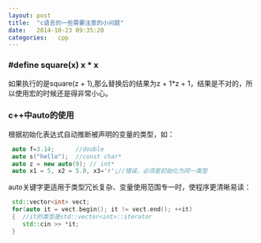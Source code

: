 ```yaml
---
layout: post
title:  "c语言的一些需要注意的小问题"
date:   2014-10-23 09:35:20
categories:   cpp
---
```


### \#define square(x) x * x

如果执行的是square(z + 1),那么替换后的结果为z + 1*z + 1，结果是不对的，所以使用宏的时候还是得非常小心。 

### c++中auto的使用

根据初始化表达式自动推断被声明的变量的类型，如：

``` cpp
 auto f=3.14;      //double
 auto s("hello");  //const char*
 auto z = new auto(9); // int*
 auto x1 = 5, x2 = 5.0, x3='r';//错误，必须是初始化为同一类型
```
auto关键字更适用于类型冗长复杂、变量使用范围专一时，使程序更清晰易读：
``` cpp
 std::vector<int> vect; 
 for(auto it = vect.begin(); it != vect.end(); ++it)
 {  //it的类型是std::vector<int>::iterator
    std::cin >> *it;
 }
```